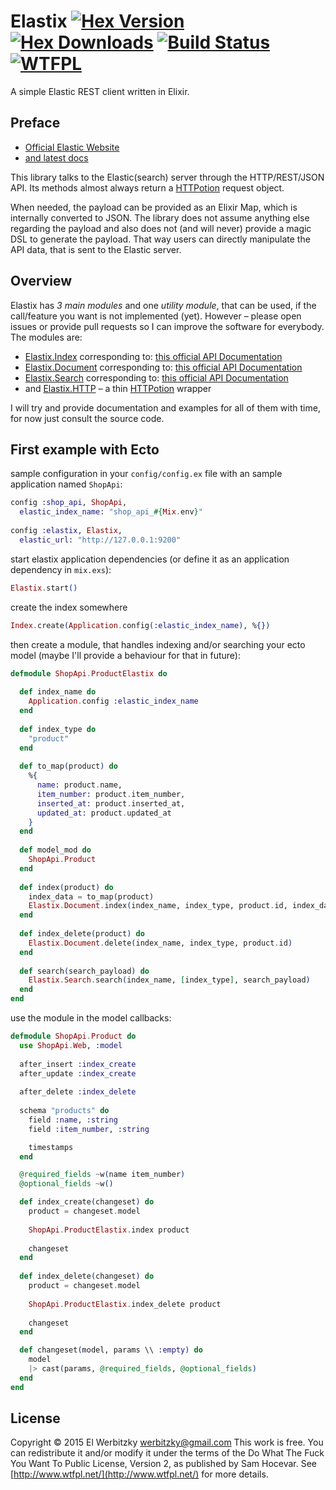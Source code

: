 # Elastix [![Hex Version](https://img.shields.io/hexpm/v/elastix.svg)](https://hex.pm/packages/elastix) [![Hex Downloads](https://img.shields.io/hexpm/dt/elastix.svg)](https://hex.pm/packages/elastix) [![Build Status](https://travis-ci.org/werbitzky/elastix.svg)](https://travis-ci.org/werbitzky/elastix) [![WTFPL](https://img.shields.io/badge/license-WTFPL-brightgreen.svg?style=flat)](https://www.tldrlegal.com/l/wtfpl)

A simple Elastic REST client written in Elixir.

## Preface

* [Official Elastic Website](https://www.elastic.co)
* [and latest docs](https://www.elastic.co/guide/en/elasticsearch/reference/current/index.html)

This library talks to the Elastic(search) server through the HTTP/REST/JSON API. Its methods almost always return a [HTTPotion](https://github.com/myfreeweb/httpotion) request object.

When needed, the payload can be provided as an Elixir Map, which is internally converted to JSON. The library does not assume anything else regarding the payload and also does not (and will never) provide a magic DSL to generate the payload. That way users can directly manipulate the API data, that is sent to the Elastic server.

## Overview

Elastix has *3 main modules* and one *utility module*, that can be used, if the call/feature you want is not implemented (yet). However – please open issues or provide pull requests so I can improve the software for everybody. The modules are:

* [Elastix.Index](lib/elastix/index.ex) corresponding to: [this official API Documentation](https://www.elastic.co/guide/en/elasticsearch/reference/current/indices.html)
* [Elastix.Document](lib/elastix/document.ex) corresponding to: [this official API Documentation](https://www.elastic.co/guide/en/elasticsearch/reference/current/docs.html)
* [Elastix.Search](lib/elastix/search.ex) corresponding to: [this official API Documentation](https://www.elastic.co/guide/en/elasticsearch/reference/current/search.html)
* and [Elastix.HTTP](lib/elastix/http.ex) – a thin [HTTPotion](https://github.com/myfreeweb/httpotion) wrapper

I will try and provide documentation and examples for all of them with time, for now just consult the source code.

## First example with Ecto

sample configuration in your ```config/config.ex``` file with an sample application named ```ShopApi```:

```elixir
config :shop_api, ShopApi,
  elastic_index_name: "shop_api_#{Mix.env}"
  
config :elastix, Elastix,
  elastic_url: "http://127.0.0.1:9200"
```

start elastix application dependencies (or define it as an application dependency in ```mix.exs```):

```elixir
Elastix.start()

```

create the index somewhere

```elixir
Index.create(Application.config(:elastic_index_name), %{})

```

then create a module, that handles indexing and/or searching your ecto model (maybe I'll provide a behaviour for that in future):

```elixir
defmodule ShopApi.ProductElastix do
  
  def index_name do
    Application.config :elastic_index_name
  end
  
  def index_type do
    "product"
  end
  
  def to_map(product) do
    %{
      name: product.name,
      item_number: product.item_number,
      inserted_at: product.inserted_at,
      updated_at: product.updated_at
    }
  end
  
  def model_mod do
    ShopApi.Product
  end
  
  def index(product) do
    index_data = to_map(product)
    Elastix.Document.index(index_name, index_type, product.id, index_data)
  end
  
  def index_delete(product) do
    Elastix.Document.delete(index_name, index_type, product.id)
  end
  
  def search(search_payload) do
    Elastix.Search.search(index_name, [index_type], search_payload)
  end
end

```

use the module in the model callbacks:

```elixir
defmodule ShopApi.Product do
  use ShopApi.Web, :model
  
  after_insert :index_create
  after_update :index_create
  
  after_delete :index_delete
  
  schema "products" do
    field :name, :string
    field :item_number, :string

    timestamps
  end

  @required_fields ~w(name item_number)
  @optional_fields ~w()

  def index_create(changeset) do
    product = changeset.model
    
    ShopApi.ProductElastix.index product
    
    changeset
  end
  
  def index_delete(changeset) do
    product = changeset.model
    
    ShopApi.ProductElastix.index_delete product
    
    changeset
  end

  def changeset(model, params \\ :empty) do
    model
    |> cast(params, @required_fields, @optional_fields)
  end
end

```

## License

Copyright © 2015 El Werbitzky <werbitzky@gmail.com>
This work is free. You can redistribute it and/or modify it under the
terms of the Do What The Fuck You Want To Public License, Version 2,
as published by Sam Hocevar. See [http://www.wtfpl.net/](http://www.wtfpl.net/) for more details.
